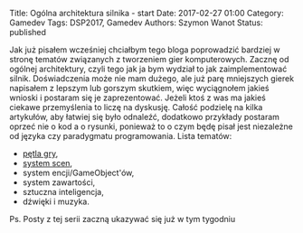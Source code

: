 Title: Ogólna architektura silnika - start
Date: 2017-02-27 01:00
Category: Gamedev
Tags: DSP2017, Gamedev
Authors: Szymon Wanot
Status: published

Jak już pisałem wcześniej chciałbym tego bloga poprowadzić bardziej w stronę tematów związanych z tworzeniem gier komputerowych. Zacznę od ogólnej architektury, czyli tego jak ja bym wydział to jak zaimplementować silnik. Doświadczenia może nie mam dużego, ale już parę mniejszych gierek napisałem z lepszym lub gorszym skutkiem, więc wyciągnołem jakieś wnioski i postaram się je zaprezentować. Jeżeli ktoś z was ma jakieś ciekawe przemyślenia to liczę na dyskusję. Całość podzielę na kilka artykułów, aby łatwiej się było odnaleźć, dodatkowo przykłady postaram oprzeć nie o kod a o rysunki, ponieważ to o czym będę pisał jest niezależne od języka czy paradygmatu programowania.
Lista tematów:

- [pętla gry](https://harunx9.github.io/ogolna-architektura-silnika-petla-gry.html),
- [system scen](https://harunx9.github.io/ogolna-architektura-silnika-system-scen.html),
- system encji/GameObject'ów,
- system zawartości,
- sztuczna inteligencja,
- dźwięki i muzyka.

Ps. Posty z tej serii zaczną ukazywać się już w tym tygodniu